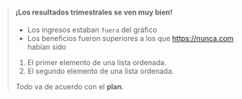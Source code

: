 > #### ¡Los resultados trimestrales se ven muy bien!
>
> - Los ingresos estaban `fuera` del gráfico
> - Los beneficios fueron superiores a los que <https://nunca.com> habían sido
>
> 1. El primer elemento de una lista ordenada.
> 2. El segundo elemento de una lista ordenada.
>
> *Todo* va de acuerdo con el **plan**.
